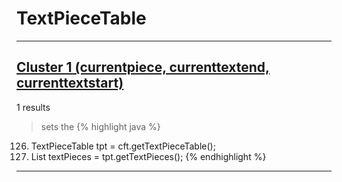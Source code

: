 # TextPieceTable

***

## [Cluster 1 (currentpiece, currenttextend, currenttextstart)](./1)
1 results
> sets the 
{% highlight java %}
126. TextPieceTable tpt = cft.getTextPieceTable();
127. List textPieces = tpt.getTextPieces();
{% endhighlight %}

***

